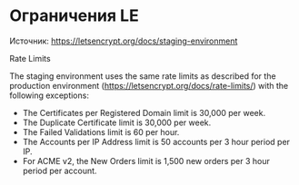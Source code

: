 # Ограничения LE
Источник: https://letsencrypt.org/docs/staging-environment

Rate Limits

The staging environment uses the same rate limits as described for the production environment (https://letsencrypt.org/docs/rate-limits/) with the following exceptions:

- The Certificates per Registered Domain limit is 30,000 per week.
- The Duplicate Certificate limit is 30,000 per week.
- The Failed Validations limit is 60 per hour.
- The Accounts per IP Address limit is 50 accounts per 3 hour period per IP.
- For ACME v2, the New Orders limit is 1,500 new orders per 3 hour period per account.